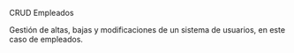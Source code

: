 CRUD Empleados

Gestión de altas, bajas y modificaciones de un sistema de usuarios, en este caso de empleados.
